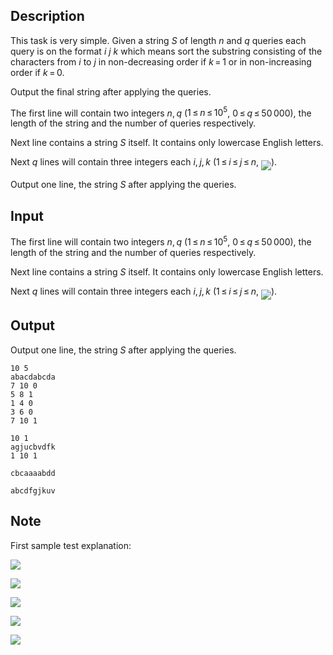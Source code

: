 ## Description

<div><p>This task is very simple. Given a string <span class="tex-span"><i>S</i></span> of length <span class="tex-span"><i>n</i></span> and <span class="tex-span"><i>q</i></span> queries each query is on the format <span class="tex-span"><i>i</i></span> <span class="tex-span"><i>j</i></span> <span class="tex-span"><i>k</i></span> which means sort the substring consisting of the characters from <span class="tex-span"><i>i</i></span> to <span class="tex-span"><i>j</i></span> in non-decreasing order if <span class="tex-span"><i>k</i> = 1</span> or in non-increasing order if <span class="tex-span"><i>k</i> = 0</span>.</p><p>Output the final string after applying the queries.</p></div><div class="input-specification"><p>The first line will contain two integers <span class="tex-span"><i>n</i>, <i>q</i></span> (<span class="tex-span">1 ≤ <i>n</i> ≤ 10<sup class="upper-index">5</sup></span>, <span class="tex-span">0 ≤ <i>q</i> ≤ 50 000</span>), the length of the string and the number of queries respectively. </p><p><span class="tex-font-style-bf">Next line contains a string <span class="tex-span"><i>S</i></span> itself. It contains only lowercase English letters.</span></p><p>Next <span class="tex-span"><i>q</i></span> lines will contain three integers each <span class="tex-span"><i>i</i>, <i>j</i>, <i>k</i></span> (<span class="tex-span">1 ≤ <i>i</i> ≤ <i>j</i> ≤ <i>n</i></span>, <img align="middle" class="tex-formula" src="file://9nvnpjuj.png" style="max-width: 100.0%;max-height: 100.0%;">).</p></div><div class="output-specification"><p>Output one line, the string <span class="tex-span"><i>S</i></span> after applying the queries.</p></div>

## Input

<p>The first line will contain two integers <span class="tex-span"><i>n</i>, <i>q</i></span> (<span class="tex-span">1 ≤ <i>n</i> ≤ 10<sup class="upper-index">5</sup></span>, <span class="tex-span">0 ≤ <i>q</i> ≤ 50 000</span>), the length of the string and the number of queries respectively. </p><p><span class="tex-font-style-bf">Next line contains a string <span class="tex-span"><i>S</i></span> itself. It contains only lowercase English letters.</span></p><p>Next <span class="tex-span"><i>q</i></span> lines will contain three integers each <span class="tex-span"><i>i</i>, <i>j</i>, <i>k</i></span> (<span class="tex-span">1 ≤ <i>i</i> ≤ <i>j</i> ≤ <i>n</i></span>, <img align="middle" class="tex-formula" src="file://9nvnpjuj.png" style="max-width: 100.0%;max-height: 100.0%;">).</p>

## Output

<p>Output one line, the string <span class="tex-span"><i>S</i></span> after applying the queries.</p>





```input1
10 5
abacdabcda
7 10 0
5 8 1
1 4 0
3 6 0
7 10 1

```




```input2
10 1
agjucbvdfk
1 10 1

```




```output1
cbcaaaabdd
```




```output2
abcdfgjkuv
```



## Note

<p>First sample test explanation:</p><p><img align="middle" class="tex-formula" src="file://PFVXFXG4.png" style="max-width: 100.0%;max-height: 100.0%;"></p><p><img align="middle" class="tex-formula" src="file://GjQimXs9.png" style="max-width: 100.0%;max-height: 100.0%;"></p><p><img align="middle" class="tex-formula" src="file://6Hv6peYh.png" style="max-width: 100.0%;max-height: 100.0%;"></p><p><img align="middle" class="tex-formula" src="file://TS9sAHXL.png" style="max-width: 100.0%;max-height: 100.0%;"></p><p><img align="middle" class="tex-formula" src="file://jF0RbPP8.png" style="max-width: 100.0%;max-height: 100.0%;"></p>
